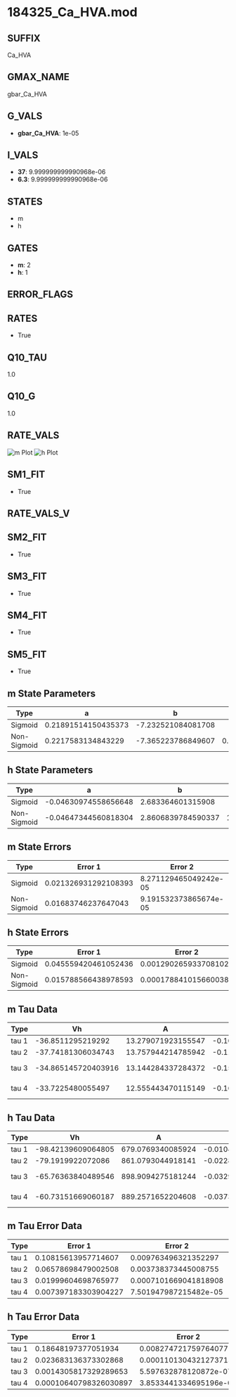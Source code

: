 # 184325_Ca_HVA.mod

## SUFFIX

Ca_HVA

## GMAX_NAME

gbar_Ca_HVA

## G_VALS

- **gbar_Ca_HVA**: 1e-05

## I_VALS

- **37**: 9.999999999990968e-06
- **6.3**: 9.999999999990968e-06

## STATES

- m
- h

## GATES

- **m**: 2
- **h**: 1

## ERROR_FLAGS


## RATES

- True

## Q10_TAU

1.0

## Q10_G

1.0

## RATE_VALS

![m Plot](/Users/pbozelos/Dropbox/icg-Chai-Panos/supermodels/output_markdown_files/Ca/184325_Ca_HVA.mod/images/m.png)
![h Plot](/Users/pbozelos/Dropbox/icg-Chai-Panos/supermodels/output_markdown_files/Ca/184325_Ca_HVA.mod/images/h.png)

## SM1_FIT

- True

## RATE_VALS_V

## SM2_FIT

- True

## SM3_FIT

- True

## SM4_FIT

- True

## SM5_FIT

- True

## m State Parameters

| Type | a | b | c | d |
| --- | --- | --- | --- | --- |
| Sigmoid | 0.21891514150435373 | -7.232521084081708 |
| Non-Sigmoid | 0.2217583134843229 | -7.365223786849607 | 0.9953465535478366 | -0.003968533997765646 |

## h State Parameters

| Type | a | b | c | d |
| --- | --- | --- | --- | --- |
| Sigmoid | -0.04630974558656648 | 2.683364601315908 |
| Non-Sigmoid | -0.04647344560818304 | 2.8606839784590337 | 1.0370837677886562 | 0.018512993340033392 |

## m State Errors

| Type | Error 1 | Error 2 | Error 3 |
| --- | --- | --- | --- |
| Sigmoid | 0.021326931292108393 | 8.271129465049242e-05 | 0.013863540548503443 |
| Non-Sigmoid | 0.01683746237647043 | 9.191532373865674e-05 | 0.010945167834646417 |

## h State Errors

| Type | Error 1 | Error 2 | Error 3 |
| --- | --- | --- | --- |
| Sigmoid | 0.045559420461052436 | 0.0012902659337081029 | 0.029550982242216146 |
| Non-Sigmoid | 0.015788566438978593 | 0.0001788410156600381 | 0.010240859996609545 |

## m Tau Data

| Type | Vh | A | b1 | b2 | c1 | c2 | d1 | d2 | e1 | e2 |
| --- | --- | --- | --- | --- | --- | --- | --- | --- | --- | --- |
| tau 1 | -36.8511295219292 | 13.279071923155547 | -0.102785292555332 | -0.07015904581608917 |
| tau 2 | -37.74181306034743 | 13.757944214785942 | -0.11271072192575714 | 0.0006250508020106382 | -0.08842403671784865 | -0.0005324942933441846 |
| tau 3 | -34.865145720403916 | 13.144284337284372 | -0.15389870256289126 | 0.002356817562902705 | -1.2642861739908113e-05 | -0.0769061552990111 | -0.0006428304836837477 | -6.8330279779280785e-06 |
| tau 4 | -33.7225480055497 | 12.555443470115149 | -0.16833595298192586 | 0.0033355009809311565 | -3.125171590224612e-05 | 1.0413670505861938e-07 | -0.06780559718107403 | -0.0005595440911177457 | -1.2971083276410863e-05 | -1.0040501588932917e-07 |

## h Tau Data

| Type | Vh | A | b1 | b2 | c1 | c2 | d1 | d2 | e1 | e2 |
| --- | --- | --- | --- | --- | --- | --- | --- | --- | --- | --- |
| tau 1 | -98.42139609064805 | 679.0769340085924 | -0.010415327283418128 | -0.0635952640268705 |
| tau 2 | -79.1919922072086 | 861.0793044918141 | -0.022831018552768655 | 7.578143451597517e-05 | -0.03746476152093927 | -0.00034478310008858194 |
| tau 3 | -65.76363840489546 | 898.9094275181244 | -0.032919626633557644 | 0.0002117951401098324 | -4.655860540840246e-07 | -0.03143160916673776 | -0.0002679307032870918 | -2.4227964449928803e-06 |
| tau 4 | -60.73151669060187 | 889.2571652204608 | -0.03739936830155835 | 0.00030876454867502924 | -1.1630811577631732e-06 | 1.6759112124229934e-09 | -0.030291103561177795 | -0.00029820725724895715 | -3.0936489527133708e-06 | -9.20552732906987e-09 |

## m Tau Error Data

| Type | Error 1 | Error 2 | Error 3 |
| --- | --- | --- | --- |
| tau 1 | 0.10815613957714607 | 0.009763496321352297 | 0.07364623135997554 |
| tau 2 | 0.06578698479002508 | 0.003738373445008755 | 0.04479600992845665 |
| tau 3 | 0.01999604698765977 | 0.0007101669041818908 | 0.013615810517050925 |
| tau 4 | 0.007397183303904227 | 7.501947987215482e-05 | 0.005036927863192637 |

## h Tau Error Data

| Type | Error 1 | Error 2 | Error 3 |
| --- | --- | --- | --- |
| tau 1 | 0.18648197377051934 | 0.008274721759764077 | 0.05602735985375448 |
| tau 2 | 0.023683136373302868 | 0.00011013043212737138 | 0.007115452379785728 |
| tau 3 | 0.0014305817329289653 | 5.597632878120872e-07 | 0.00042980946592538634 |
| tau 4 | 0.00010640798326030897 | 3.8533441334695196e-09 | 3.1969622848233166e-05 |


